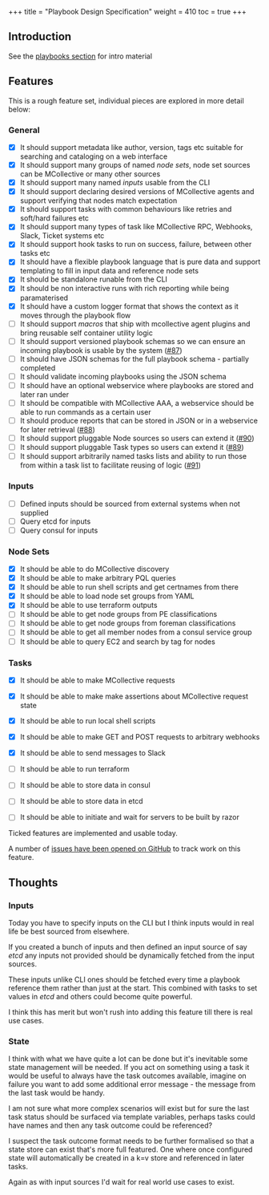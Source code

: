 +++
title = "Playbook Design Specification"
weight = 410
toc = true
+++

## Introduction

See the [playbooks section](/docs/playbooks/) for intro material

## Features

This is a rough feature set, individual pieces are explored in more detail below:

### General

   - [x] It should support metadata like author, version, tags etc suitable for searching and cataloging on a web interface
   - [x] It should support many groups of named *node sets*, node set sources can be MCollective or many other sources
   - [x] It should support many named *inputs* usable from the CLI
   - [x] It should support declaring desired versions of MCollective agents and support verifying that nodes match expectation
   - [x] It should support tasks with common behaviours like retries and soft/hard failures etc
   - [x] It should support many types of task like MCollective RPC, Webhooks, Slack, Ticket systems etc
   - [x] It should support hook tasks to run on success, failure, between other tasks etc
   - [x] It should have a flexible playbook language that is pure data and support templating to fill in input data and reference node sets
   - [x] It should be standalone runable from the CLI
   - [x] It should be non interactive runs with rich reporting while being paramaterised
   - [x] It should have a custom logger format that shows the context as it moves through the playbook flow
   - [ ] It should support *macros* that ship with mcollective agent plugins and bring reusable self container utility logic
   - [ ] It should support versioned playbook schemas so we can ensure an incoming playbook is usable by the system ([#87](https://github.com/ripienaar/mcollective-choria/issues/87))
   - [ ] It should have JSON schemas for the full playbook schema - partially completed
   - [ ] It should validate incoming playbooks using the JSON schema
   - [ ] It should have an optional webservice where playbooks are stored and later ran under
   - [ ] It should be compatible with MCollective AAA, a webservice should be able to run commands as a certain user
   - [ ] It should produce reports that can be stored in JSON or in a webservice for later retrieval ([#88](https://github.com/ripienaar/mcollective-choria/issues/88))
   - [ ] It should support pluggable Node sources so users can extend it ([#90](https://github.com/ripienaar/mcollective-choria/issues/90))
   - [ ] It should support pluggable Task types so users can extend it ([#89](https://github.com/ripienaar/mcollective-choria/issues/89))
   - [ ] It should support arbitrarily named tasks lists and ability to run those from within a task list to facilitate reusing of logic ([#91](https://github.com/ripienaar/mcollective-choria/issues/91))

### Inputs

   - [ ] Defined inputs should be sourced from external systems when not supplied
   - [ ] Query etcd for inputs
   - [ ] Query consul for inputs

### Node Sets

   - [x] It should be able to do MCollective discovery
   - [x] It should be able to make arbitrary PQL queries
   - [x] It should be able to run shell scripts and get certnames from there
   - [x] It should be able to load node set groups from YAML
   - [x] It should be able to use terraform outputs
   - [ ] It should be able to get node groups from PE classifications
   - [ ] It should be able to get node groups from foreman classifications
   - [ ] It should be able to get all member nodes from a consul service group
   - [ ] It should be able to query EC2 and search by tag for nodes

### Tasks

   - [x] It should be able to make MCollective requests
   - [x] It should be able to make make assertions about MCollective request state
   - [x] It should be able to run local shell scripts
   - [x] It should be able to make GET and POST requests to arbitrary webhooks
   - [x] It should be able to send messages to Slack
   - [ ] It should be able to run terraform
   - [ ] It should be able to store data in consul
   - [ ] It should be able to store data in etcd
   - [ ] It should be able to initiate and wait for servers to be built by razor


Ticked features are implemented and usable today.

A number of [issues have been opened on GitHub](https://github.com/ripienaar/mcollective-choria/issues?q=is%3Aissue+is%3Aopen+label%3Aplaybooks) to track work on this feature.

## Thoughts

### Inputs

Today you have to specify inputs on the CLI but I think inputs would in real life be best sourced from elsewhere.

If you created a bunch of inputs and then defined an input source of say *etcd* any inputs not provided should be dynamically fetched from the input sources.

These inputs unlike CLI ones should be fetched every time a playbook reference them rather than just at the start.  This combined with tasks to set values in *etcd* and others could become quite powerful.

I think this has merit but won't rush into adding this feature till there is real use cases.

### State

I think with what we have quite a lot can be done but it's inevitable some state management will be needed.  If you act on something using a task it would be useful to always have the task outcomes available, imagine on failure you want to add some additional error message - the message from the last task would be handy.

I am not sure what more complex scenarios will exist but for sure the last task status should be surfaced via template variables, perhaps tasks could have names and then any task outcome could be referenced?

I suspect the task outcome format needs to be further formalised so that a state store can exist that's more full featured. One where once configured state will automatically be created in a k=v store and referenced in later tasks.

Again as with input sources I'd wait for real world use cases to exist.
